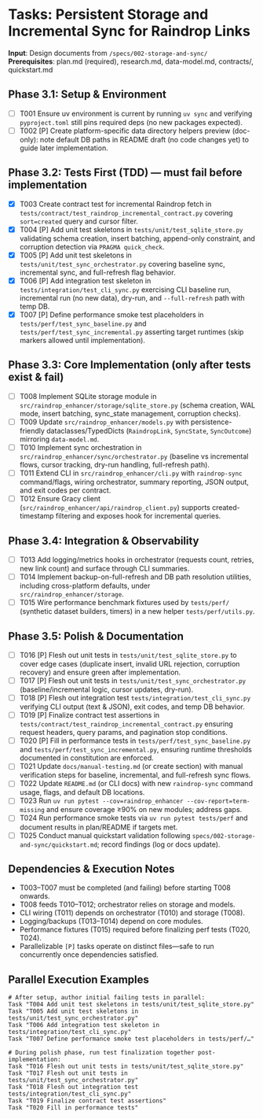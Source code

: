 # Tasks: Persistent Storage and Incremental Sync for Raindrop Links

**Input**: Design documents from `/specs/002-storage-and-sync/`
**Prerequisites**: plan.md (required), research.md, data-model.md, contracts/, quickstart.md

## Phase 3.1: Setup & Environment
- [ ] T001 Ensure uv environment is current by running `uv sync` and verifying `pyproject.toml` still pins required deps (no new packages expected).
- [ ] T002 [P] Create platform-specific data directory helpers preview (doc-only): note default DB paths in README draft (no code changes yet) to guide later implementation.

## Phase 3.2: Tests First (TDD) — must fail before implementation
- [X] T003 Create contract test for incremental Raindrop fetch in `tests/contract/test_raindrop_incremental_contract.py` covering `sort=created` query and cursor filter.
- [X] T004 [P] Add unit test skeletons in `tests/unit/test_sqlite_store.py` validating schema creation, insert batching, append-only constraint, and corruption detection via `PRAGMA quick_check`.
- [X] T005 [P] Add unit test skeletons in `tests/unit/test_sync_orchestrator.py` covering baseline sync, incremental sync, and full-refresh flag behavior.
- [X] T006 [P] Add integration test skeleton in `tests/integration/test_cli_sync.py` exercising CLI baseline run, incremental run (no new data), dry-run, and `--full-refresh` path with temp DB.
- [X] T007 [P] Define performance smoke test placeholders in `tests/perf/test_sync_baseline.py` and `tests/perf/test_sync_incremental.py` asserting target runtimes (skip markers allowed until implementation).

## Phase 3.3: Core Implementation (only after tests exist & fail)
- [ ] T008 Implement SQLite storage module in `src/raindrop_enhancer/storage/sqlite_store.py` (schema creation, WAL mode, insert batching, sync_state management, corruption checks).
- [ ] T009 Update `src/raindrop_enhancer/models.py` with persistence-friendly dataclasses/TypedDicts (`RaindropLink`, `SyncState`, `SyncOutcome`) mirroring `data-model.md`.
- [ ] T010 Implement sync orchestration in `src/raindrop_enhancer/sync/orchestrator.py` (baseline vs incremental flows, cursor tracking, dry-run handling, full-refresh path).
- [ ] T011 Extend CLI in `src/raindrop_enhancer/cli.py` with `raindrop-sync` command/flags, wiring orchestrator, summary reporting, JSON output, and exit codes per contract.
- [ ] T012 Ensure Gracy client (`src/raindrop_enhancer/api/raindrop_client.py`) supports created-timestamp filtering and exposes hook for incremental queries.

## Phase 3.4: Integration & Observability
- [ ] T013 Add logging/metrics hooks in orchestrator (requests count, retries, new link count) and surface through CLI summaries.
- [ ] T014 Implement backup-on-full-refresh and DB path resolution utilities, including cross-platform defaults, under `src/raindrop_enhancer/storage`.
- [ ] T015 Wire performance benchmark fixtures used by `tests/perf/` (synthetic dataset builders, timers) in a new helper `tests/perf/utils.py`.

## Phase 3.5: Polish & Documentation
- [ ] T016 [P] Flesh out unit tests in `tests/unit/test_sqlite_store.py` to cover edge cases (duplicate insert, invalid URL rejection, corruption recovery) and ensure green after implementation.
- [ ] T017 [P] Flesh out unit tests in `tests/unit/test_sync_orchestrator.py` (baseline/incremental logic, cursor updates, dry-run).
- [ ] T018 [P] Flesh out integration test `tests/integration/test_cli_sync.py` verifying CLI output (text & JSON), exit codes, and temp DB behavior.
- [ ] T019 [P] Finalize contract test assertions in `tests/contract/test_raindrop_incremental_contract.py` ensuring request headers, query params, and pagination stop conditions.
- [ ] T020 [P] Fill in performance tests in `tests/perf/test_sync_baseline.py` and `tests/perf/test_sync_incremental.py`, ensuring runtime thresholds documented in constitution are enforced.
- [ ] T021 Update `docs/manual-testing.md` (or create section) with manual verification steps for baseline, incremental, and full-refresh sync flows.
- [ ] T022 Update `README.md` (or CLI docs) with new `raindrop-sync` command usage, flags, and default DB locations.
- [ ] T023 Run `uv run pytest --cov=raindrop_enhancer --cov-report=term-missing` and ensure coverage ≥90% on new modules; address gaps.
- [ ] T024 Run performance smoke tests via `uv run pytest tests/perf` and document results in plan/README if targets met.
- [ ] T025 Conduct manual quickstart validation following `specs/002-storage-and-sync/quickstart.md`; record findings (log or docs update).

## Dependencies & Execution Notes
- T003–T007 must be completed (and failing) before starting T008 onwards.
- T008 feeds T010–T012; orchestrator relies on storage and models.
- CLI wiring (T011) depends on orchestrator (T010) and storage (T008).
- Logging/backups (T013–T014) depend on core modules.
- Performance fixtures (T015) required before finalizing perf tests (T020, T024).
- Parallelizable `[P]` tasks operate on distinct files—safe to run concurrently once dependencies satisfied.

## Parallel Execution Examples
```
# After setup, author initial failing tests in parallel:
Task "T004 Add unit test skeletons in tests/unit/test_sqlite_store.py"
Task "T005 Add unit test skeletons in tests/unit/test_sync_orchestrator.py"
Task "T006 Add integration test skeleton in tests/integration/test_cli_sync.py"
Task "T007 Define performance smoke test placeholders in tests/perf/…"

# During polish phase, run test finalization together post-implementation:
Task "T016 Flesh out unit tests in tests/unit/test_sqlite_store.py"
Task "T017 Flesh out unit tests in tests/unit/test_sync_orchestrator.py"
Task "T018 Flesh out integration test tests/integration/test_cli_sync.py"
Task "T019 Finalize contract test assertions"
Task "T020 Fill in performance tests"
```
